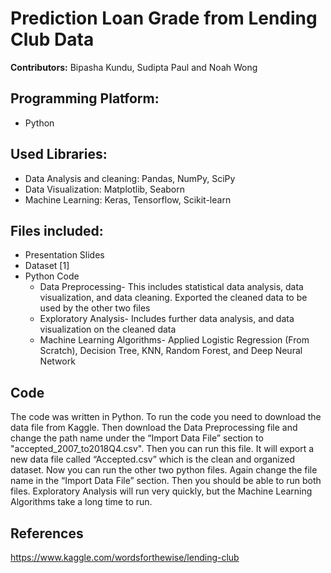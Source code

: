 # Prediction Loan Grade from Lending Club Data 


**Contributors:** Bipasha Kundu, Sudipta Paul and Noah Wong

## Programming Platform:
* Python

## Used Libraries:
* Data Analysis and cleaning: Pandas, NumPy, SciPy 
* Data Visualization: Matplotlib, Seaborn
* Machine Learning: Keras, Tensorflow, Scikit-learn

## Files included:
* Presentation Slides
* Dataset [1] 
* Python Code
  * Data Preprocessing- This includes statistical data analysis, data visualization, and data cleaning. Exported the cleaned data to be used by the other two files 
  * Exploratory Analysis- Includes further data analysis, and data visualization on the cleaned data 
  * Machine Learning Algorithms- Applied Logistic Regression (From Scratch), Decision Tree, KNN, Random Forest, and Deep Neural Network 

## Code
The code was written in Python. To run the code you need to download the data file from Kaggle. Then download the Data Preprocessing file and change the path name under the “Import Data File” section to "accepted_2007_to2018Q4.csv". Then you can run this file. It will export a new data file called “Accepted.csv” which is the clean and organized dataset. Now you can run the other two python files. Again change the file name in the “Import Data File” section. Then you should be able to run both files. Exploratory Analysis will run very quickly, but the Machine Learning Algorithms take a long time to run.



## References
https://www.kaggle.com/wordsforthewise/lending-club
